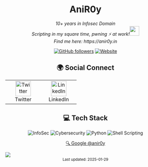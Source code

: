 <h1 align="center">AniR0y</h1>


<p align="center"><em>10+ years in Infosec Domain<br>
  Scripting in my square time, pwning ⚡ at work!<img src="https://media.giphy.com/media/WUlplcMpOCEmTGBtBW/giphy.gif" width="30"> <br>
  Find me here: https://anir0y.in
</em></p>

<div align="center">
  
[![GitHub followers](https://img.shields.io/github/followers/anir0y?style=social)](https://github.com/anir0y)
[![Website](https://img.shields.io/badge/Website-anir0y.in-blue)](https://anir0y.in)

</div>

<h2 align="center">🌍 Social Connect</h2>
<div align=center>
<table>
  <tr>
    <td align="center" width="96">
      <a href="https://twitter.com/anir0y">
        <img src="https://about.twitter.com/content/dam/about-twitter/x/brand-toolkit/logo-black.png.twimg.1920.png" width="48" height="48" alt="Twitter" />
      </a>
      <br>Twitter
  </td>
    <td align="center" width="96">
      <a href="https://www.linkedin.com/in/anir0y/">
        <img src="https://content.linkedin.com/content/dam/me/business/en-us/amp/brand-site/v2/bg/LI-Bug.svg.original.svg" width="48" height="48" alt="LinkedIn" />
      </a>
      <br>LinkedIn
    </td>
  </tr>
</table>
</div>

<h2 align="center">💻 Tech Stack</h2>
<div align="center">
  <img src="https://img.shields.io/badge/-InfoSec-black?style=for-the-badge" alt="InfoSec"/>
  <img src="https://img.shields.io/badge/-Cybersecurity-blue?style=for-the-badge" alt="Cybersecurity"/>
  <img src="https://img.shields.io/badge/-Python-yellow?style=for-the-badge&logo=python" alt="Python"/>
  <img src="https://img.shields.io/badge/-Shell_Scripting-green?style=for-the-badge" alt="Shell Scripting"/>
</div>







<div align="center">
  
[🔍 Google @anir0y](https://google.com/search?q=@anir0y)

</div>

<img src="https://user-images.githubusercontent.com/73097560/115834477-dbab4500-a447-11eb-908a-139a6edaec5c.gif">

<div align="center">
  <sup>Last updated: 2025-01-29</sup>
</div>
